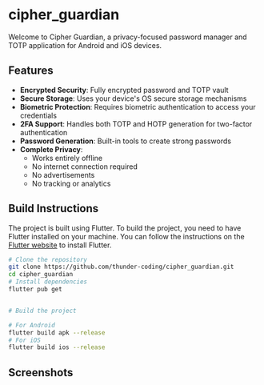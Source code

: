 # cipher_guardian

Welcome to Cipher Guardian, a privacy-focused password manager and TOTP application for Android and iOS devices.

## Features
- **Encrypted Security**: Fully encrypted password and TOTP vault
- **Secure Storage**: Uses your device's OS secure storage mechanisms
- **Biometric Protection**: Requires biometric authentication to access your credentials
- **2FA Support**: Handles both TOTP and HOTP generation for two-factor authentication
- **Password Generation**: Built-in tools to create strong passwords
- **Complete Privacy**:
  - Works entirely offline
  - No internet connection required
  - No advertisements
  - No tracking or analytics

## Build Instructions

The project is built using Flutter. To build the project, you need to have Flutter installed on your machine. You can follow the instructions on the [Flutter website](https://flutter.dev/docs/get-started/install) to install Flutter.

```bash
# Clone the repository
git clone https://github.com/thunder-coding/cipher_guardian.git
cd cipher_guardian
# Install dependencies
flutter pub get


# Build the project

# For Android
flutter build apk --release
# For iOS
flutter build ios --release
```

## Screenshots


